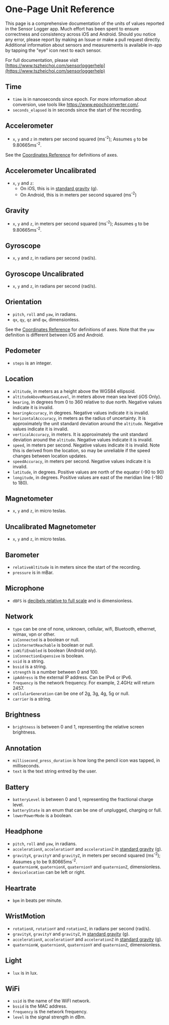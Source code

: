 # One-Page Unit Reference

This page is a comprehensive documentation of the units of values reported in the Sensor Logger app. Much effort has been spent to ensure correctness and consistency across iOS and Android. Should you notice any error, please report by making an Issue or make a pull request directly. Additional information about sensors and measurements is available in-app by tapping the "eye" icon next to each sensor.

For full documentation, please visit [https://www.tszheichoi.com/sensorloggerhelp](https://www.tszheichoi.com/sensorloggerhelp)

## Time
- `time` is in nanoseconds since epoch. For more information about conversion, use tools like https://www.epochconverter.com/. 
- `seconds_elapsed` is in seconds since the start of the recording.

## Accelerometer
- `x`, `y` and `z` in meters per second squared (ms<sup>-2</sup>); Assumes `g` to be 9.80665ms<sup>-2</sup>.

See the [Coordinates Reference](https://github.com/tszheichoi/awesome-sensor-logger/blob/main/COORDINATES.md) for definitions of axes. 

## Accelerometer Uncalibrated
- `x`, `y` and `z`:
    - On iOS, this is in [standard gravity](https://en.wikipedia.org/wiki/Standard_gravity) (g).
    - On Android, this is in meters per second squared (ms<sup>-2</sup>)

## Gravity
- `x`, `y` and `z`, in meters per second squared (ms<sup>-2</sup>); Assumes `g` to be 9.80665ms<sup>-2</sup>.

## Gyroscope
- `x`, `y` and `z`, in radians per second (rad/s).

## Gyroscope Uncalibrated
- `x`, `y` and `z`, in radians per second (rad/s).

## Orientation
- `pitch`, `roll` and `yaw`, in radians.
- `qx`, `qy`, `qz` and `qw`, dimensionless.

See the [Coordinates Reference](https://github.com/tszheichoi/awesome-sensor-logger/blob/main/COORDINATES.md) for definitions of axes. Note that the `yaw` definition is different between iOS and Android.

## Pedometer
- `steps` is an integer.  

## Location
- `altitude`, in meters as a height above the WGS84 ellipsoid.
- `altitudeAboveMeanSeaLevel`, in meters above mean sea level (iOS Only). 
- `bearing`, in degrees from 0 to 360 relative to due north. Negative values indicate it is invalid. 
- `bearingAccuracy`, in degrees. Negative values indicate it is invalid. 
- `horizontalAcccuracy`, in meters as the radius of uncertainty. It is approximately the unit standard deviation around the `altitude`. Negative values indicate it is invalid.
- `verticalAccuracy`, in meters. It is approximately the unit standard deviation around the `altitude`. Negative values indicate it is invalid. 
- `speed`, in meters per second. Negative values indicate it is invalid. Note this is derived from the location, so may be unreliable if the speed changes between location updates. 
- `speedAccuracy`, in meters per second. Negative values indicate it is invalid.
- `latitude`, in degrees. Positive values are north of the equator (-90 to 90)
- `longitude`, in degrees. Positive values are east of the meridian line (-180 to 180).

## Magnetometer
- `x`, `y` and `z`, in micro teslas.

## Uncalibrated Magnetometer
- `x`, `y` and `z`, in micro teslas.

## Barometer
- `relativeAltitude` is in meters since the start of the recording.
- `pressure` is in mBar.

## Microphone
- `dBFS` is [decibels relative to full scale](https://en.wikipedia.org/wiki/DBFS) and is dimensionless.

## Network
- `type` can be one of none, unknown, cellular, wifi, Bluetooth, ethernet, wimax, vpn or other. 
- `isConnected` is a boolean or null.
- `isInternetReachable` is boolean or null.
- `isWifiEnabled` is boolean (Android only).
- `isConnectionExpensive` is boolean.
- `ssid` is a string.
- `bssid` is a string.
- `strength` is a number between 0 and 100.
- `ipAddress` is the external IP address. Can be IPv4 or IPv6.
- `frequency` is the network frequency. For example, 2.4GHz will return 2457. 
- `cellularGeneration` can be one of 2g, 3g, 4g, 5g or null.
- `carrier` is a string. 

## Brightness
- `brightness` is between 0 and 1, representing the relative screen brightness. 

## Annotation
- `millisecond_press_duration` is how long the pencil icon was tapped, in milliseconds.
- `text` is the text string entred by the user. 

## Battery
- `batteryLevel` is between 0 and 1, representing the fractional charge level.
- `batteryState` is an enum that can be one of unplugged, charging or full.
- `lowerPowerMode` is a boolean.

## Headphone
- `pitch`, `roll` and `yaw`, in radians.
- `accelerationX`, `accelerationY` and `accelerationZ` in [standard gravity](https://en.wikipedia.org/wiki/Standard_gravity) (g).
- `gravityX`, `gravityY` and `gravityZ`, in meters per second squared (ms<sup>-2</sup>); Assumes `g` to be 9.80665ms<sup>-2</sup>.
- `quaternionW`, `quaternionX`, `quaternionY` and `quaternionZ`, dimensionless. 
- `devicelocation` can be left or right.  

## Heartrate
- `bpm` in beats per minute.

## WristMotion
- `rotationX`, `rotationY` and `rotationZ`, in radians per second (rad/s).
- `gravityX`, `gravityY` and `gravityZ`, in [standard gravity](https://en.wikipedia.org/wiki/Standard_gravity) (g).
- `accelerationX`, `accelerationY` and `accelerationZ` in [standard gravity](https://en.wikipedia.org/wiki/Standard_gravity) (g).
- `quaternionW`, `quaternionX`, `quaternionY` and `quaternionZ`, dimensionless. 

## Light
- `lux` is in lux.

## WiFi
- `ssid` is the name of the WiFI network.
- `bssid` is the MAC address.
- `frequency` is the network frequency.
- `level` is the signal strength in dBm.
 
